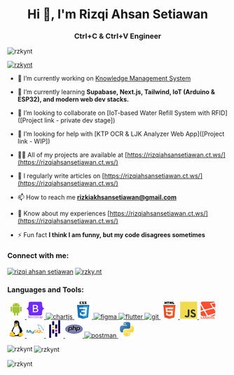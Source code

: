 <h1 align="center">Hi 👋, I'm Rizqi Ahsan Setiawan</h1>
<h3 align="center">Ctrl+C & Ctrl+V Engineer</h3>

<p align="left"> <img src="https://komarev.com/ghpvc/?username=rzkynt&label=Profile%20views&color=0e75b6&style=flat" alt="rzkynt" /> </p>

<p align="left"> <a href="https://github.com/ryo-ma/github-profile-trophy"><img src="https://github-profile-trophy.vercel.app/?username=rzkynt" alt="rzkynt" /></a> </p>

- 🔭 I’m currently working on [Knowledge Management System](https://apotech.ct.ws/)

- 🌱 I’m currently learning **Supabase, Next.js, Tailwind, IoT (Arduino & ESP32), and modern web dev stacks.**

- 👯 I’m looking to collaborate on [IoT-based Water Refill System with RFID]([Project link - private dev stage])

- 🤝 I’m looking for help with [KTP OCR & LJK Analyzer Web App]([Project link - WIP])

- 👨‍💻 All of my projects are available at [https://rizqiahsansetiawan.ct.ws/](https://rizqiahsansetiawan.ct.ws/)

- 📝 I regularly write articles on [https://rizqiahsansetiawan.ct.ws/](https://rizqiahsansetiawan.ct.ws/)

- 📫 How to reach me **rizkiakhsansetiawan@gmail.com**

- 📄 Know about my experiences [https://rizqiahsansetiawan.ct.ws/](https://rizqiahsansetiawan.ct.ws/)

- ⚡ Fun fact **I think I am funny, but my code disagrees sometimes**

<h3 align="left">Connect with me:</h3>
<p align="left">
<a href="https://linkedin.com/in/rizqi ahsan setiawan" target="blank"><img align="center" src="https://raw.githubusercontent.com/rahuldkjain/github-profile-readme-generator/master/src/images/icons/Social/linked-in-alt.svg" alt="rizqi ahsan setiawan" height="30" width="40" /></a>
<a href="https://instagram.com/rzky.nt" target="blank"><img align="center" src="https://raw.githubusercontent.com/rahuldkjain/github-profile-readme-generator/master/src/images/icons/Social/instagram.svg" alt="rzky.nt" height="30" width="40" /></a>
</p>

<h3 align="left">Languages and Tools:</h3>
<p align="left"> <a href="https://developer.android.com" target="_blank" rel="noreferrer"> <img src="https://raw.githubusercontent.com/devicons/devicon/master/icons/android/android-original-wordmark.svg" alt="android" width="40" height="40"/> </a> <a href="https://getbootstrap.com" target="_blank" rel="noreferrer"> <img src="https://raw.githubusercontent.com/devicons/devicon/master/icons/bootstrap/bootstrap-plain-wordmark.svg" alt="bootstrap" width="40" height="40"/> </a> <a href="https://www.chartjs.org" target="_blank" rel="noreferrer"> <img src="https://www.chartjs.org/media/logo-title.svg" alt="chartjs" width="40" height="40"/> </a> <a href="https://www.w3schools.com/css/" target="_blank" rel="noreferrer"> <img src="https://raw.githubusercontent.com/devicons/devicon/master/icons/css3/css3-original-wordmark.svg" alt="css3" width="40" height="40"/> </a> <a href="https://www.figma.com/" target="_blank" rel="noreferrer"> <img src="https://www.vectorlogo.zone/logos/figma/figma-icon.svg" alt="figma" width="40" height="40"/> </a> <a href="https://flutter.dev" target="_blank" rel="noreferrer"> <img src="https://www.vectorlogo.zone/logos/flutterio/flutterio-icon.svg" alt="flutter" width="40" height="40"/> </a> <a href="https://git-scm.com/" target="_blank" rel="noreferrer"> <img src="https://www.vectorlogo.zone/logos/git-scm/git-scm-icon.svg" alt="git" width="40" height="40"/> </a> <a href="https://www.w3.org/html/" target="_blank" rel="noreferrer"> <img src="https://raw.githubusercontent.com/devicons/devicon/master/icons/html5/html5-original-wordmark.svg" alt="html5" width="40" height="40"/> </a> <a href="https://developer.mozilla.org/en-US/docs/Web/JavaScript" target="_blank" rel="noreferrer"> <img src="https://raw.githubusercontent.com/devicons/devicon/master/icons/javascript/javascript-original.svg" alt="javascript" width="40" height="40"/> </a> <a href="https://laravel.com/" target="_blank" rel="noreferrer"> <img src="https://raw.githubusercontent.com/devicons/devicon/master/icons/laravel/laravel-plain-wordmark.svg" alt="laravel" width="40" height="40"/> </a> <a href="https://www.linux.org/" target="_blank" rel="noreferrer"> <img src="https://raw.githubusercontent.com/devicons/devicon/master/icons/linux/linux-original.svg" alt="linux" width="40" height="40"/> </a> <a href="https://www.mysql.com/" target="_blank" rel="noreferrer"> <img src="https://raw.githubusercontent.com/devicons/devicon/master/icons/mysql/mysql-original-wordmark.svg" alt="mysql" width="40" height="40"/> </a> <a href="https://pandas.pydata.org/" target="_blank" rel="noreferrer"> <img src="https://raw.githubusercontent.com/devicons/devicon/2ae2a900d2f041da66e950e4d48052658d850630/icons/pandas/pandas-original.svg" alt="pandas" width="40" height="40"/> </a> <a href="https://www.php.net" target="_blank" rel="noreferrer"> <img src="https://raw.githubusercontent.com/devicons/devicon/master/icons/php/php-original.svg" alt="php" width="40" height="40"/> </a> <a href="https://postman.com" target="_blank" rel="noreferrer"> <img src="https://www.vectorlogo.zone/logos/getpostman/getpostman-icon.svg" alt="postman" width="40" height="40"/> </a> <a href="https://www.python.org" target="_blank" rel="noreferrer"> <img src="https://raw.githubusercontent.com/devicons/devicon/master/icons/python/python-original.svg" alt="python" width="40" height="40"/> </a> </p>

<p><img align="left" src="https://github-readme-stats.vercel.app/api/top-langs?username=rzkynt&show_icons=true&locale=en&layout=compact" alt="rzkynt" /></p>

<p>&nbsp;<img align="center" src="https://github-readme-stats.vercel.app/api?username=rzkynt&show_icons=true&locale=en" alt="rzkynt" /></p>

<p><img align="center" src="https://github-readme-streak-stats.herokuapp.com/?user=rzkynt&" alt="rzkynt" /></p>
